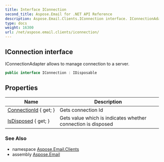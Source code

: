 ```yaml
---
title: Interface IConnection
second_title: Aspose.Email for .NET API Reference
description: Aspose.Email.Clients.IConnection interface. IConnectionAdapter allows to manage connection to a server
type: docs
weight: 16300
url: /net/aspose.email.clients/iconnection/
---
```

## IConnection interface

IConnectionAdapter allows to manage connection to a server.

```csharp
public interface IConnection : IDisposable
```

## Properties

| Name | Description |
| --- | --- |
| [ConnectionId](../../aspose.email.clients/iconnection/connectionid/) { get; } | Gets connection Id |
| [IsDisposed](../../aspose.email.clients/iconnection/isdisposed/) { get; } | Gets value which is indicates whether connection is disposed |

### See Also

* namespace [Aspose.Email.Clients](../../aspose.email.clients/)
* assembly [Aspose.Email](../../)


